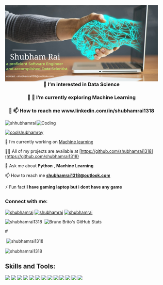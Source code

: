 <img align="left" src="https://github.com/shubhamrai1318/shubhamrai1318/blob/main/shubham.png" alt="shubhamrai1318" />

<br>
 <h3 align="center">👀 I’m interested in Data Science</h3>
 <h3 align="center">👀 🌱  I’m currently exploring Machine Learning</h3>
 <h3 align="center">👀 📫 How to reach me www.linkedin.com/in/shubhamrai1318</h3>
 <img align="right" alt="Coding" width="400" src="https://cdn.dribbble.com/users/1162077/screenshots/3848914/programmer.gif">

<!---
shubhamrai1318/shubhamrai1318 is a ✨ special ✨ repository because its `README.md` (this file) appears on your GitHub profile.
You can click the Preview link to take a look at your changes.
--->



<p align="left"> <img src="https://komarev.com/ghpvc/?username=shubhamrai1318&label=Profile%20views&color=0e75b6&style=flat" alt="shhubhamrai" /> </p>

<p align="left"> <a href="https://twitter.com/coolshubhamroy" target="blank"><img src="https://img.shields.io/twitter/follow/coolshubhamroy?logo=twitter&style=for-the-badge" alt="coolshubhamroy" /></a> </p>

 🔭 I’m currently working on [Machine learning](https://github.com/BioinfoMachineLearning/DeepRefine)

 👨‍💻 All of my projects are available at [https://github.com/shubhamrai1318](https://github.com/shubhamrai1318)

 💬 Ask me about **Python** , **Machine Learning**

 📫 How to reach me **shubhamrai1318@outlook.com**

 ⚡ Fun fact **I have gaming laptop but i dont have any game**

<h3 align="left">Connect with me:</h3>
<p align="left">
<a href="https://twitter.com/coolshubhamroy" target="blank"><img align="center" src="https://raw.githubusercontent.com/rahuldkjain/github-profile-readme-generator/master/src/images/icons/Social/twitter.svg" alt="shubhamrai" height="30" width="40" /></a>
<a href="https://linkedin.com/in/shubhamrai1318" target="blank"><img align="center" src="https://raw.githubusercontent.com/rahuldkjain/github-profile-readme-generator/master/src/images/icons/Social/linked-in-alt.svg" alt="shubhamrai" height="30" width="40" /></a>
<a href="https://instagram.com/shubham.rai1318" target="blank"><img align="center" src="https://raw.githubusercontent.com/rahuldkjain/github-profile-readme-generator/master/src/images/icons/Social/instagram.svg" alt="shubhamrai" height="30" width="40" /></a>


<p><img align="left" src="https://github-readme-stats-sigma-five.vercel.app/api/top-langs/?username=shubhamrai1318&show_icons=true&locale=en&layout=compact" alt="shubhamrai1318" /></p>

<p>&nbsp; <img width="400px" alt="Bruno Brito's GitHub Stats" src="https://awesome-github-stats.azurewebsites.net/user-stats/shubhamrai1318?theme=github&cardType=octocat" /></p>

#<p>&nbsp;<img align="center" src="https://github-readme-stats.vercel.app/api?username=shubhamrai1318&show_icons=true&locale=en" alt="shubhamrai1318" /></p>


<p><img align="center" src="https://github-readme-streak-stats.herokuapp.com/?user=shubhamrai1318&" alt="shubhamrai1318" /></p>

## Skills and Tools:
![](https://img.shields.io/badge/Code-Python-informational?style=flat&logo=python&logoColor=white&color=2CD4A7)
![](https://img.shields.io/badge/Tools-PostgreSQL-informational?style=flat&logo=postgresql&logoColor=white&color=2CD4A7)
![](https://img.shields.io/badge/Frontend-HTML-informational?style=flat&logo=html5&logoColor=white&color=2CD4A7)
![](https://img.shields.io/badge/Frontend-Bootstrap-informational?style=flat&logo=bootstrap&logoColor=white&color=2CD4A7)
![](https://img.shields.io/badge/Editor-Atom-informational?style=flat&logo=atom&logoColor=white&color=2CD4A7)
![](https://img.shields.io/badge/Shell-Bash-informational?style=flat&logo=gnubash&logoColor=white&color=2CD4A7)
![](https://img.shields.io/badge/MachineLearning-Supervised-informational?style=flat&logoColor=white&color=2CD4A7)
![](https://img.shields.io/badge/MachineLearning-Unsupervised-informational?style=flat&logoColor=white&color=2CD4A7)
![](https://img.shields.io/badge/DeepLearning-PyTorchLightning-informational?style=flat&logo=pytorch&logoColor=white&color=2CD4A7)
![](https://img.shields.io/badge/NLP-HuggingFace-informational?style=flat&logoColor=white&color=2CD4A7)
![](https://img.shields.io/badge/DataViz-Plotly-informational?style=flat&logo=plotly&logoColor=white&color=2CD4A7)
![](https://img.shields.io/badge/DataViz-Seaborn-informational?style=flat&logoColor=white&color=2CD4A7)
![](https://img.shields.io/badge/Deployment-Heroku-informational?style=flat&logo=heroku&logoColor=white&color=2CD4A7)

